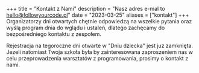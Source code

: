 +++
title = "Kontakt z Nami"
description = "Nasz adres e-mal to hello@followyourcode.pl"
date = "2023-03-25"
aliases = ["kontakt"]
+++
Organizatorzy dni otwartych chętnie odpowiedzą na wszelkie pytania oraz wyślą program dnia do wglądu i ustaleń, dlatego zachęcamy do bezpośredniego kontaktu z zespołem.

Rejestracja na tegoroczne dni otwarte w "Dniu dziecka" jest juz zamknięta.
Jezeli natomiast Twoja szkoła była by zainteresowana zaproszeniem nas w celu przeprowadzenia
warsztatów z programowania, prosimy o kontakt z nami. 
